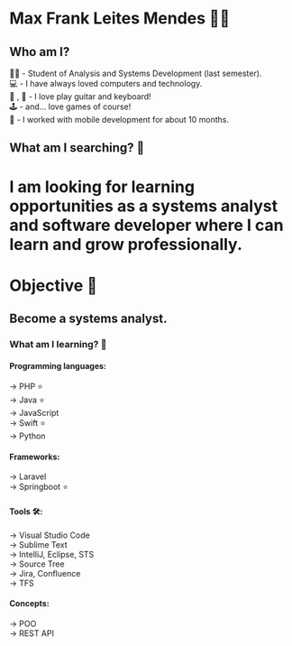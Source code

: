# Max Frank Leites Mendes :man_technologist:


## Who am I?

:student: - Student of Analysis and Systems Development (last semester). \
:computer: - I have always loved computers and technology. \
:musical_keyboard: , :guitar: - I love play guitar and keyboard!\
:joystick: - and... love games of course! \
:iphone: - I worked with mobile development for about 10 months.

## What am I searching? :mag_right:

# I am looking for learning opportunities as a systems analyst and software developer where I can learn and grow professionally.

# Objective :dart:
## Become a systems analyst.

### What am I learning? :seedling:

#### Programming languages:

-> PHP :star: \
-> Java :star: \
-> JavaScript \
-> Swift :star: \
-> Python

#### Frameworks:

-> Laravel \
-> Springboot :star:

#### Tools :hammer_and_wrench::
-> Visual Studio Code \
-> Sublime Text \
-> IntelliJ, Eclipse, STS \
-> Source Tree \
-> Jira, Confluence \
-> TFS

#### Concepts:

-> POO \
-> REST API
